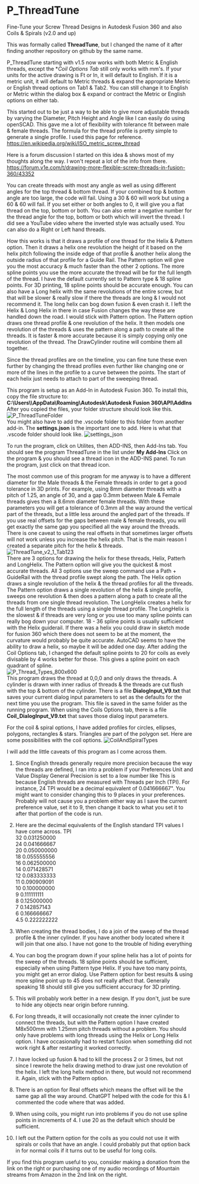 # P_ThreadTune
Fine-Tune your Screw Thread Designs in Autodesk Fusion 360 and also Coils & Spirals (v2.0 and up)

This was formally called **ThreadTune**, but I changed the name of it after finding another repository on github by the same name.

P_ThreadTune starting with v1.5 now works with both Metric & English threads, except the **Coil Options Tab* still only works with mm's.  If your units for the active drawing is Ft or In, it will default to English.  If it is a metric unit, it will default to Metric threads & expand the appropriate Metric or English thread options on Tab1 & Tab2.  You can still change it to English or Metric within the dialog box & expand or contract the Metric or English options on either tab.

This started out to be just a way to be able to give more adjustable threads by varying the Diameter, Pitch Height and Angle like I can easily do using openSCAD.  This gave me a lot of flexibility with tolerance fit between male & female threads.  The formula for the thread profile is pretty simple to generate a single profile.  I used this page for reference.
https://en.wikipedia.org/wiki/ISO_metric_screw_thread

Here is a forum discussion I started on this idea & shows most of my thoughts along the way.  I won't repeat a lot of the info from there.
https://forum.v1e.com/t/drawing-more-flexible-screw-threads-in-fusion-360/43352

You can create threads with most any angle as well as using different angles for the top thread & bottom thread.  If your combined top & bottom angle are too large, the code will fail.  Using a 30 & 60 will work but using a 60 & 60 will fail.  If you set either or both angles to 0, it will give you a flat thread on the top, bottom or both.  You can also enter a negative number for the thread angle for the top, bottom or both which will invert the thread.  I did see a YouTube video where the inverted style was actually used.  You can also do a Right or Left hand threads.

How this works is that it draws a profile of one thread for the Helix & Pattern option.  Then it draws a helix one revolution the height of it based on the helix pitch following the inside edge of that profile & another helix along the outside radius of that profile for a Guide Rail.  The Pattern option will give you the most accuracy & much faster than the other 2 options. The more spline points you use the more accurate the thread will be for the full length of the thread.  I have the default currently set to Pattern type & 18 spline points.  For 3D printing, 18 spline points should be accurate enough.  You can also have a Long helix with the same revolutions of the entire screw, but that will be slower & really slow if there the threads are long & I would not recommend it.  The long helix can bog down fusion & even crash it.  I left the Helix & Long Helix in there in case Fusion changes the way these are handled down the road.  I would stick with Pattern option.  The Pattern option draws one thread profile & one revolution of the helix. It then models one revolution of the threads & uses the pattern along a path to create all the threads. It is faster & more accurate because it is simply copying only one revolution of the thread.  The DrawCylinder routine will combine them all together.

Since the thread profiles are on the timeline, you can fine tune these even further by changing the thread profiles even further like changing one or more of the lines in the profile to a curve between the points.  The start of each helix just needs to attach to part of the sweeping thread.

This program is setup as an Add-In in Autodesk Fusion 360.  To install this, copy the file structure to:<br>
**C:\Users\\<UserName>\AppData\Roaming\Autodesk\Autodesk Fusion 360\API\AddIns**<br>
After you copied the files, your folder structure should look like this.<br>
![P_ThreadTuneFolder](https://github.com/geodave810/P_ThreadTune/assets/13069472/588973b7-f680-4212-b6b8-77f84619f901)<br>
You might also have to add the .vscode folder to this folder from another add-in.  The **settings.json** is the important one to add.  Here is what that .vscode folder should look like.
![settings_json](https://github.com/geodave810/P_ThreadTune/assets/13069472/2be8222d-ffab-4f79-8879-f5cd85db604e)

To run the program, click on Utilites, then ADD-INS, then Add-Ins tab.  You should see the program ThreadTune in the list under **My Add-Ins**
Click on the program & you should see a thread icon in the ADD-INS panel.  To run the program, just click on that thread icon.

The most common use of this program for me anyway is to have a different diameter for the Male threads & the Female threads in order to get a good tolerance in 3D prints.  For example, using 8mm diameter threads with a pitch of 1.25, an angle of 30, and a gap 0.3mm between Male & Female threads gives then a 8.6mm diameter female threads. With these parameters you will get a tolerance of 0.3mm all the way around the vertical part of the threads, but a little less around the angled part of the threads.  If you use real offsets for the gaps between male & female threads, you will get exactly the same gap you specified all the way around the threads.  There is one caveat to using the real offsets in that sometimes larger offsets will not work unless you increase the helix pitch.  That is the main reason I created a separate pitch for the helix & threads.<br>
![ThreadTune_v2_1_Tab123](https://github.com/geodave810/P_ThreadTune/assets/13069472/e7ac7196-e28f-4c29-b697-91e2e0ac20e2)
<br>
There are 3 options for drawing the helix for these threads, Helix, Patterh and LongHelix. The Pattern option will give you the quickest & most accurate threads.  All 3 options use the sweep command use a Path + GuideRail with the thread profile swept along the path.  The Helix option draws a single revolution of the helix & the thread profiles for all the threads.  The Pattern option draws a single revolution of the helix & single profile, sweeps one revolution & then does a pattern along a path to create all the threads from one single thread revolution.  The LongHelix creates a helix for the full length of the threads using a single thread profile.  The LongHelix is the slowest & if threads are very long or you use too many spline points can really bog down your computer.  18 - 36 spline points is usually sufficient with the Helix guiderail. If there was a helix you could draw in sketch mode for fusion 360 which there does not seem to be at the moment, the curvature would probably be quite accurate.  AutoCAD seems to have the ability to draw a helix, so maybe it will be added one day. After adding the Coil Options tab, I changed the default spline points to 20 for coils as evely divisable by 4 works better for those.  This gives a spline point on each quadrant of spline.<br>
![P_Thread_Types_800x600](https://github.com/geodave810/P_ThreadTune/assets/13069472/6a7c3e2f-fd54-495e-970b-8786e7d4d83f)
<br>
This program draws the thread at 0,0,0 and only draws the threads.  A cylinder is drawn with inner radius of threads & the threads are cut flush with the top & bottom of the cylinder.  There is a file **DialogInput_V9.txt** that saves your current dialog input parameters to set as the defaults for the next time you use the program.  This file is saved in the same folder as the running program.  When using the Coils Options tab, there is a file **Coil_DialogInput_V9.txt** that saves those dialog input parameters.

For the coil & spiral options, I have added profiles for circles, ellipses, polygons, rectangles & stars.  Triangles are part of the polygon set.  Here are some possibilities with the coil options.
![CoilAndSpiralTypes](https://github.com/geodave810/P_ThreadTune/assets/13069472/a5ab66e3-7425-4452-8f5b-a2bd1bdd4a3d)

I will add the little caveats of this program as I come across them.

1. Since English threads generally require more precision because the way the threads are defined, I ran into a problem if your Preferences Unit and Value Display General Precision is set to a low number like This is because English threads are measured with Threads per Inch (TPI). For instance, 24 TPI would be a decimal equivalent of 0.041666667". You might want to consider changing this to 9 places in your preferences. Probably will not cause you a problem either way as I save the current preference value, set it to 9, then change it back to what you set it to after that portion of the code is run.
2. Here are the decimal equivalents of the English standard TPI values I have come across.
TPI<br>
32	   0.031250000<br>
24	   0.041666667<br>
20	   0.050000000<br>
18	   0.055555556<br>
16	   0.062500000<br>
14	   0.071428571<br>
12	   0.083333333<br>
11	   0.090909091<br>
10	   0.100000000<br>
9	     0.111111111<br>
8	     0.125000000<br>
7	     0.142857143<br>
6	     0.166666667<br>
4.5    0.222222222<br>

3. When creating the thread bodies, I do a join of the sweep of the thread profile & the inner cylinder.  If you have another body located where it will join that one also.  I have not gone to the trouble of hiding everything 

4. You can bog the program down if your spline helix has a lot of points for the sweep of the threads.  18 spline points should be sufficient, especially when using Pattern type Helix.  If you have too many points, you might get an error dialog.  Use Pattern option for best results & using more spline point up to 45 does not really affect that.  Generally speaking 18 should still give you sufficient accuracy for 3D printing.

5. This will probably work better in a new design.  If you don't, just be sure to hide any objects near origin before running.

6. For long threads, it will occasionally not create the inner cylinder to connect the threads, but with the Pattern option I have created M8x500mm with 1.25mm pitch threads without a problem.  You should only have problems with long threads using the Helix or Long Helix option.  I have occasionally had to restart fusion when something did not work right & after restarting it worked correctly.

7. I have locked up fusion & had to kill the process 2 or 3 times, but not since I rewrote the helix drawing method to draw just one revolution of the helix.  I left the long helix method in there, but would not recommend it.  Again, stick with the Pattern option.

8. There is an option for Real offsets which means the offset will be the same gap all the way around.  ChatGPT helped with the code for this & I commented the code where that was added.

9. When using coils, you might run into problems if you do not use spline points in increments of 4.  I use 20 as the default which should be sufficient.
10. I left out the Pattern option for the coils as you could not use it with spirals or coils that have an angle.  I could probably put that option back in for normal coils if it turns out to be useful for long coils.
    
If you find this program useful to you, consider making a donation from the link on the right or purchasing one of my audio recordings of Mountain streams from Amazon in the 2nd link on the right.
